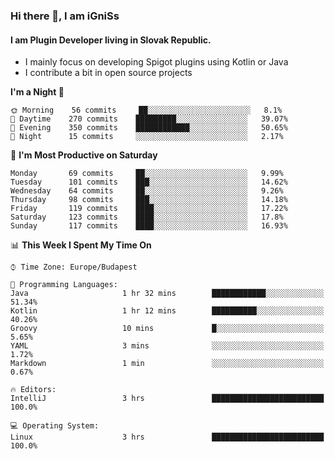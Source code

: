 ### Hi there 👋, I am iGniSs

#### I am Plugin Developer living in Slovak Republic.
- I mainly focus on developing Spigot plugins using Kotlin or Java
- I contribute a bit in open source projects

<!--START_SECTION:waka-->
**I'm a Night 🦉** 

```text
🌞 Morning    56 commits     ██░░░░░░░░░░░░░░░░░░░░░░░   8.1% 
🌆 Daytime    270 commits    █████████░░░░░░░░░░░░░░░░   39.07% 
🌃 Evening    350 commits    ████████████░░░░░░░░░░░░░   50.65% 
🌙 Night      15 commits     ░░░░░░░░░░░░░░░░░░░░░░░░░   2.17%

```
📅 **I'm Most Productive on Saturday** 

```text
Monday       69 commits     ██░░░░░░░░░░░░░░░░░░░░░░░   9.99% 
Tuesday      101 commits    ███░░░░░░░░░░░░░░░░░░░░░░   14.62% 
Wednesday    64 commits     ██░░░░░░░░░░░░░░░░░░░░░░░   9.26% 
Thursday     98 commits     ███░░░░░░░░░░░░░░░░░░░░░░   14.18% 
Friday       119 commits    ████░░░░░░░░░░░░░░░░░░░░░   17.22% 
Saturday     123 commits    ████░░░░░░░░░░░░░░░░░░░░░   17.8% 
Sunday       117 commits    ████░░░░░░░░░░░░░░░░░░░░░   16.93%

```


📊 **This Week I Spent My Time On** 

```text
⌚︎ Time Zone: Europe/Budapest

💬 Programming Languages: 
Java                     1 hr 32 mins        ████████████░░░░░░░░░░░░░   51.34% 
Kotlin                   1 hr 12 mins        ██████████░░░░░░░░░░░░░░░   40.26% 
Groovy                   10 mins             █░░░░░░░░░░░░░░░░░░░░░░░░   5.65% 
YAML                     3 mins              ░░░░░░░░░░░░░░░░░░░░░░░░░   1.72% 
Markdown                 1 min               ░░░░░░░░░░░░░░░░░░░░░░░░░   0.67%

🔥 Editors: 
IntelliJ                 3 hrs               █████████████████████████   100.0%

💻 Operating System: 
Linux                    3 hrs               █████████████████████████   100.0%

```


<!--END_SECTION:waka-->